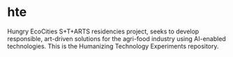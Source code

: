 # hte
Hungry EcoCities S+T+ARTS residencies project, seeks to develop responsible, art-driven solutions for the agri-food industry using AI-enabled technologies. This is the Humanizing Technology Experiments repository.
